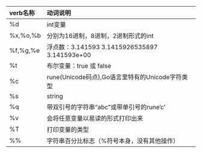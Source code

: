 |verb名称|动词说明|
|:---|:---|
|%d|int变量|
|%x,%o,%b|分别为16进制，8进制，2进制形式的int|
|%f,%g,%e|浮点数：3.141593 3.1415926535897 3.141593e+00|
|%t|布尔变量：true 或 false|
|%c|rune(Unicode码点),Go语言里特有的Unicode字符类型|
|%s|string|
|%q|带双引号的字符串“abc”或带单引号的rune‘c’|
|%v|会将任意变量以易读的形式打印出来|
|%T|打印变量的类型|
|%\%|字符串百分比标志（%符号本身，没有其他操作）|

